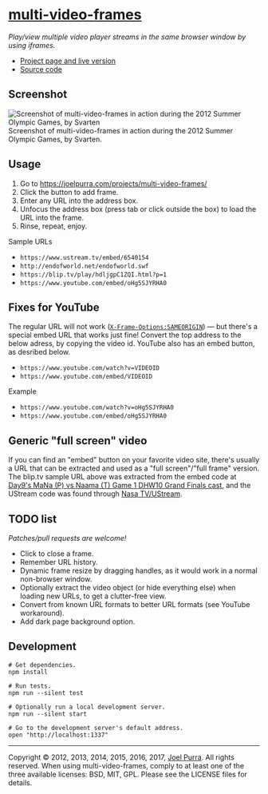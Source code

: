 # [multi-video-frames](https://joelpurra.com/projects/multi-video-frames/)

*Play/view multiple video player streams in the same browser window by using iframes.*

- [Project page and live version](https://joelpurra.com/projects/multi-video-frames/)
- [Source code](https://github.com/joelpurra/multi-video-frames/)



## Screenshot

<img src="https://joelpurra.com/projects/multi-video-frames/sample-olympic-games-summer-2012.jpg" alt="Screenshot of multi-video-frames in action during the 2012 Summer Olympic Games, by Svarten"  title="Screenshot of multi-video-frames in action during the 2012 Summer Olympic Games, by Svarten" />  
Screenshot of multi-video-frames in action during the 2012 Summer Olympic Games, by Svarten.



## Usage

1. Go to https://joelpurra.com/projects/multi-video-frames/
1. Click the button to add frame.
1. Enter any URL into the address box.
1. Unfocus the address box (press tab or click outside the box) to load the URL into the frame.
1. Rinse, repeat, enjoy.

Sample URLs
- `https://www.ustream.tv/embed/6540154`
- `http://endofworld.net/endofworld.swf`
- `https://blip.tv/play/hdljgpC1ZQI.html?p=1`
- `https://www.youtube.com/embed/oHg5SJYRHA0`



## Fixes for YouTube
The regular URL will not work ([`X-Frame-Options:SAMEORIGIN`](https://google.com/?q=X-Frame-Options:SAMEORIGIN)) &mdash; but there's a special embed URL that works just fine! Convert the top address to the below adress, by copying the video id. YouTube also has an embed button, as desribed below.

- `https://www.youtube.com/watch?v=VIDEOID`
- `https://www.youtube.com/embed/VIDEOID`

Example

- `https://www.youtube.com/watch?v=oHg5SJYRHA0`
- `https://www.youtube.com/embed/oHg5SJYRHA0`



## Generic "full screen" video

If you can find an "embed" button on your favorite video site, there's usually a URL that can be extracted and used as a "full screen"/"full frame" version. The blip.tv sample URL above was extracted from the embed code at [Day9's MaNa (P) vs Naama (T) Game 1 DHW10 Grand Finals cast](https://blip.tv/day9tv/mana-p-vs-naama-t-game-1-grand-finals-dreamhack-steelseries-tournament-4463233), and the UStream code was found through [Nasa TV/UStream](https://www.nasa.gov/multimedia/nasatv/ustream.html).



## TODO list

*Patches/pull requests are welcome!*

- Click to close a frame.
- Remember URL history.
- Dynamic frame resize by dragging handles, as it would work in a normal non-browser window.
- Optionally extract the video object (or hide everything else) when loading new URLs, to get a clutter-free view.
- Convert from known URL formats to better URL formats (see YouTube workaround).
- Add dark page background option.



## Development

```shell
# Get dependencies.
npm install

# Run tests.
npm run --silent test

# Optionally run a local development server.
npm run --silent start

# Go to the development server's default address.
open "http://localhost:1337"
```



---



Copyright &copy; 2012, 2013, 2014, 2015, 2016, 2017, [Joel Purra](https://joelpurra.com/). All rights reserved. When using multi-video-frames, comply to at least one of the three available licenses: BSD, MIT, GPL. Please see the LICENSE files for details.
